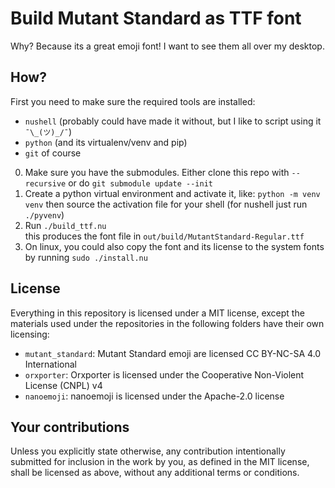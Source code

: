 # Build Mutant Standard as TTF font

Why? Because its a great emoji font! I want to see them all over my desktop.

## How?

First you need to make sure the required tools are installed:

- `nushell` (probably could have made it without, but I like to script using it `¯\_(ツ)_/¯`)
- `python` (and its virtualenv/venv and pip)
- `git` of course

0. Make sure you have the submodules. Either clone this repo with `--recursive` or do `git submodule update --init`
1. Create a python virtual environment and activate it, like: `python -m venv venv` then source the activation file for your shell (for nushell just run `./pyvenv`)
2. Run `./build_ttf.nu`  
   this produces the font file in `out/build/MutantStandard-Regular.ttf`
3. On linux, you could also copy the font and its license to the system fonts by running `sudo ./install.nu`

## License

Everything in this repository is licensed under a MIT license, except the materials used under the repositories in the following folders have their own licensing:

- `mutant_standard`: Mutant Standard emoji are licensed CC BY-NC-SA 4.0 International
- `orxporter`: Orxporter is licensed under the Cooperative Non-Violent License (CNPL) v4
- `nanoemoji`: nanoemoji is licensed under the Apache-2.0 license

## Your contributions

Unless you explicitly state otherwise, any contribution intentionally submitted for inclusion in the work by you, as defined in the MIT license, shall be licensed as above, without any additional terms or conditions.
